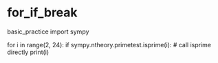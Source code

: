 # for_if_break
basic_practice
import sympy

for i in range(2, 24):
    if sympy.ntheory.primetest.isprime(i):   # call isprime directly
        print(i)
